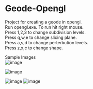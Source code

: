 # Geode-Opengl

Project for creating a geode in opengl.<br />
Run opengl.exe. To run hit right mouse. <br />
Press 1,2,3 to change subdivision levels. <br />
Press q,w,e to change slicing plane. <br />
Press a,s,d to change perterbution levels. <br />
Press z,x,c to change shape. <br />

Sample Images <br />
![image](https://github.com/compguy123/Geode-Opengl/assets/77632039/bc12c01b-33bf-4f98-8a6d-443f3effdc06)

![image](https://github.com/compguy123/Geode-Opengl/assets/77632039/86f664aa-176d-4843-8b83-e593af3cfae2)

![image](https://github.com/compguy123/Geode-Opengl/assets/77632039/afa67f55-9934-4353-9207-cd918c0c62e9)
![image](https://github.com/compguy123/Geode-Opengl/assets/77632039/81e1a3b2-8ba8-42bc-ab47-12af99168c73)

